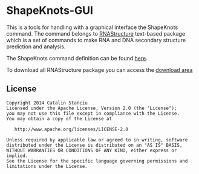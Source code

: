 ShapeKnots-GUI
==============

This is a tools for handling with a graphical interface the ShapeKnots command. The command belongs to [RNAStructure](http://rna.urmc.rochester.edu/RNAstructure.html) text-based package which is a set of commands to make RNA and DNA secondary structure prediction and analysis.

The ShapeKnots command definition can be found [here](http://rna.urmc.rochester.edu/Text/ShapeKnots.html).

To download all RNAStructure package you can access the [download area](http://rna.urmc.rochester.edu/RNAstructureDownload.html)

##  License
    Copyright 2014 Catalin Stanciu
    Licensed under the Apache License, Version 2.0 (the "License");
    you may not use this file except in compliance with the License.
    You may obtain a copy of the License at

       http://www.apache.org/licenses/LICENSE-2.0

    Unless required by applicable law or agreed to in writing, software
    distributed under the License is distributed on an "AS IS" BASIS,
    WITHOUT WARRANTIES OR CONDITIONS OF ANY KIND, either express or implied.
    See the License for the specific language governing permissions and
    limitations under the License.
